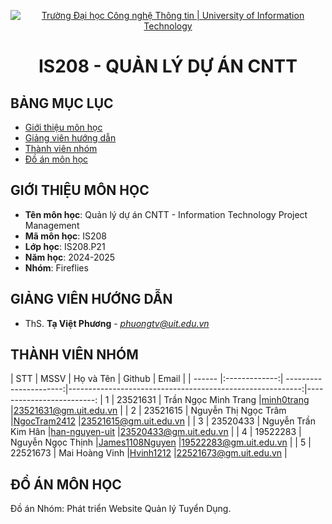 <p align="center">
  <a href="https://www.uit.edu.vn/" title="Trường Đại học Công nghệ Thông tin" style="border: 5;">
    <img src="https://i.imgur.com/WmMnSRt.png" alt="Trường Đại học Công nghệ Thông tin | University of Information Technology">
  </a>
</p>

<!-- Title -->
<h1 align="center"><b>IS208 - QUẢN LÝ DỰ ÁN CNTT</b></h1>

## BẢNG MỤC LỤC

- [ Giới thiệu môn học](#gioithieumonhoc)
- [ Giảng viên hướng dẫn](#giangvien)
- [ Thành viên nhóm](#thanhvien)
- [ Đồ án môn học](#doan)

## GIỚI THIỆU MÔN HỌC

<a name="gioithieumonhoc"></a>

- **Tên môn học**: Quản lý dự án CNTT - Information Technology Project Management
- **Mã môn học**: IS208
- **Lớp học**: IS208.P21
- **Năm học**: 2024-2025
- **Nhóm**: Fireflies

## GIẢNG VIÊN HƯỚNG DẪN

<a name="giangvien"></a>

- ThS. **Tạ Việt Phương** - *phuongtv@uit.edu.vn*

## THÀNH VIÊN NHÓM

<a name="thanhvien"></a>
| STT | MSSV | Họ và Tên | Github | Email |
| ------ |:-------------:| ----------------------:|----------------------------------------------------------:|-------------------------:
| 1 | 23521631 | Trần Ngọc Minh Trang |[minh0trang](https://github.com/minh0trang) |23521631@gm.uit.edu.vn |
| 2 | 23521615 | Nguyễn Thị Ngọc Trâm |[NgocTram2412](https://github.com/NgocTram2412) |23521615@gm.uit.edu.vn |
| 3 | 23520433 | Nguyễn Trần Kim Hân |[han-nguyen-uit](https://github.com/Hvinh1212) |23520433@gm.uit.edu.vn |
| 4 | 19522283 | Nguyễn Ngọc Thịnh |[James1108Nguyen](https://github.com/James1108Nguyen) |19522283@gm.uit.edu.vn |
| 5 | 22521673 | Mai Hoàng Vinh |[Hvinh1212](https://github.com/Hvinh1212) |22521673@gm.uit.edu.vn |

## ĐỒ ÁN MÔN HỌC

<a name="doan"></a>
Đồ án Nhóm: Phát triển Website Quản lý Tuyển Dụng.
